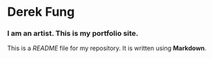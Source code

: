 # Derek Fung

### I am an artist. This is my portfolio site.

This is a *README* file for my repository. It is written using **Markdown**.
